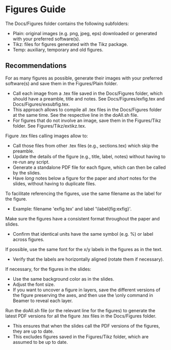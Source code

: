 # Figures Guide

The Docs/Figures folder contains the following subfolders:
- Plain: original images (e.g. png, jpeg, eps) downloaded or generated with your preferred software(s).
- Tikz: files for figures generated with the Tikz package.
- Temp: auxiliary, temporary and old figures.


## Recommendations
For as many figures as possible, generate their images with your preferred software(s) and save them in the Figures/Plain folder.
- Call each image from a .tex file saved in the Docs/Figures folder, which should have a preamble, title and notes. See Docs/Figures/exfig.tex and Docs/Figures/exsubfig.tex.
- This approach allows to compile all .tex files in the Docs/Figures folder at the same time. See the respective line in the doAll.sh file.
- For figures that do not involve an image, save them in the Figures/Tikz folder. See Figures/Tikz/extikz.tex.

Figure .tex files calling images allow to:
- Call those files from other .tex files (e.g., sections.tex) which skip the preamble.
- Update the details of the figure (e.g., title, label, notes) without having to re-run any script.
- Generate a standalone PDF file for each figure, which can then be called by the slides.
- Have *long* notes below a figure for the paper and *short* notes for the slides, without having to duplicate files.

To facilitate referencing the figures, use the same filename as the label for the figure.
- Example: filename 'exfig.tex' and label '\label{fig:exfig}'.

Make sure the figures have a consistent format throughout the paper and slides.
- Confirm that identical units have the same symbol (e.g. \%) or label across figures.

If possible, use the same font for the x/y labels in the figures as in the text.
- Verify that the labels are horizontally aligned (rotate them if necessary).

If necessary, for the figures in the slides:
- Use the same background color as in the slides.
- Adjust the font size.
- If you want to uncover a figure in layers, save the different versions of the figure preserving the axes, and then use the \only<slidenum> command in Beamer to reveal each layer.

Run the doAll.sh file (or the relevant line for the figures) to generate the latest PDF versions for all the figure .tex files in the Docs/Figures folder.
- This ensures that when the slides call the PDF versions of the figures, they are up to date.
- This excludes figures saved in the Figures/Tikz folder, which are assumed to be up to date.